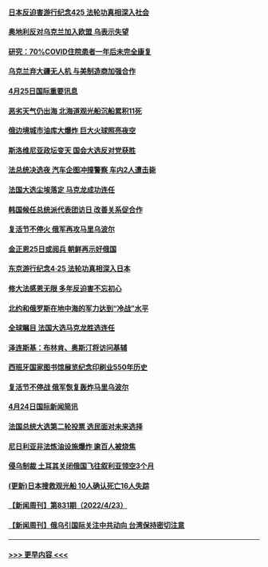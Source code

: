 #### [日本反迫害游行纪念425 法轮功真相深入社会](../pages/prog202/a103409571.md?t=04252301) 
#### [奥地利反对乌克兰加入欧盟 乌表示失望](../pages/prog202/a103409479.md?t=04252301) 
#### [研究：70%COVID住院患者一年后未完全康复](../pages/prog202/a103409456.md?t=04252301) 
#### [乌克兰弃大疆无人机 与美制造商加强合作](../pages/prog202/a103409435.md?t=04252301) 
#### [4月25日国际重要讯息](../pages/prog202/a103409355.md?t=04252301) 
#### [恶劣天气仍出海 北海道观光船沉船累积11死](../pages/prog202/a103409303.md?t=04252301) 
#### [俄边境城市油库大爆炸 巨大火球照亮夜空](../pages/prog202/a103409294.md?t=04252301) 
#### [斯洛维尼亚政坛变天 国会大选反对党获胜](../pages/prog202/a103409285.md?t=04252301) 
#### [法总统决选夜 汽车企图冲撞警察 车内2人遭击毙](../pages/prog202/a103409239.md?t=04252301) 
#### [法国大选尘埃落定 马克龙成功连任](../pages/prog202/a103409096.md?t=04252301) 
#### [韩国候任总统派代表团访日 改善关系促合作](../pages/prog202/a103409088.md?t=04252301) 
#### [复活节不停火 俄军再攻马里乌波尔](../pages/prog202/a103409086.md?t=04252301) 
#### [金正恩25日或阅兵 朝鲜再示好俄国](../pages/prog202/a103409090.md?t=04252301) 
#### [东京游行纪念4·25 法轮功真相深入日本](../pages/prog202/a103409065.md?t=04252301) 
#### [修大法感恩无限 多年反迫害不忘初心](../pages/prog202/a103409052.md?t=04252301) 
#### [北约和俄罗斯在地中海的军力达到“冷战”水平](../pages/prog202/a103409034.md?t=04252301) 
#### [全球瞩目 法国大选马克龙胜选连任](../pages/prog202/a103409032.md?t=04252301) 
#### [泽连斯基：布林肯、奥斯汀将访问基辅](../pages/prog202/a103409004.md?t=04252301) 
#### [西班牙国家图书馆展览纪念印刷业550年历史](../pages/prog202/a103408868.md?t=04252301) 
#### [复活节不停战 俄军恢复轰炸马里乌波尔](../pages/prog202/a103408883.md?t=04252301) 
#### [4月24日国际新闻简讯](../pages/prog202/a103408850.md?t=04252301) 
#### [法国总统大选第二轮投票 选民面对未来选择](../pages/prog202/a103408837.md?t=04252301) 
#### [尼日利亚非法炼油设施爆炸 逾百人被烧焦](../pages/prog202/a103408720.md?t=04252301) 
#### [侵乌制裁 土耳其关闭俄国飞往叙利亚领空3个月](../pages/prog202/a103408693.md?t=04252301) 
#### [(更新)日本搜救观光船 10人确认死亡16人失踪](../pages/prog202/a103408670.md?t=04252301) 
#### [【新闻周刊】第831期（2022/4/23）](../pages/prog202/a103408566.md?t=04252301) 
#### [【新闻周刊】俄乌引国际关注中共动向 台湾保持密切注意](../pages/prog202/a103408515.md?t=04252301) 

----
#### [ >>> 更早内容 <<< ](../indexes/prog202-earlier.md)
